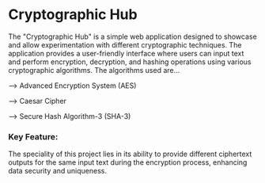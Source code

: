 # Cryptographic Hub
The "Cryptographic Hub" is a simple web application designed to showcase and allow experimentation with different cryptographic techniques. The application provides a user-friendly interface where users can input text and perform encryption, decryption, and hashing operations using various cryptographic algorithms. The algorithms used are...

--> Advanced Encryption System (AES)

--> Caesar Cipher

--> Secure Hash Algorithm-3 (SHA-3)

### Key Feature: <br>
The speciality of this project lies in its ability to provide different ciphertext outputs for the same input text during the encryption process, enhancing data security and uniqueness.

